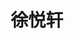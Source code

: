 ---
title: "徐悦轩"
position: "博士" # 写硕士或博士
contact: "xuyx@mail.nankai.edu.cn"
description: "气动驱动器及机器人设计与控制" 
photo: "/url_test/student/xuyuexuan/photo.jpg" # 把fuyu改成自己名字的拼音
degree: 河北工业大学硕士 # 改成自己的最高学位
place: 8
item:
- 第2届中国自动化学会博士学术交流会最佳海报奖
---